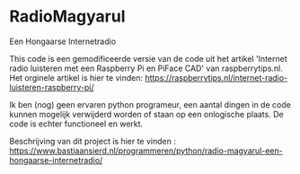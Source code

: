 # RadioMagyarul
Een Hongaarse Internetradio

This code is een gemodificeerde versie van de code uit het artikel 'Internet radio luisteren met een Raspberry Pi en PiFace CAD' van raspberrytips.nl. Het orginele artikel is hier te vinden: https://raspberrytips.nl/internet-radio-luisteren-raspberry-pi/

Ik ben (nog) geen ervaren python programeur, een aantal dingen in de code kunnen mogelijk verwijderd worden of staan op een onlogische plaats. De code is echter functioneel en werkt.

Beschrijving van dit project is hier te vinden : https://www.bastiaansierd.nl/programmeren/python/radio-magyarul-een-hongaarse-internetradio/
